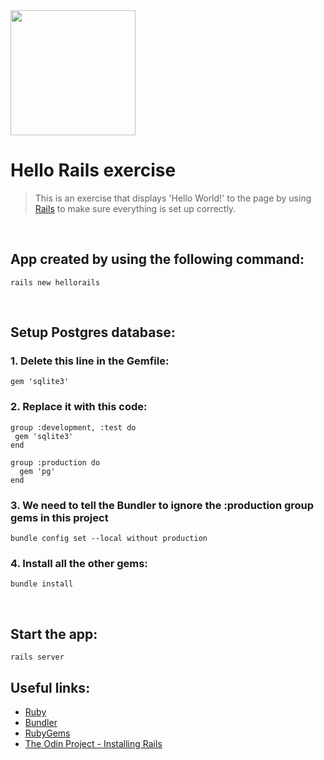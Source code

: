 <img width="200px" src="https://user-images.githubusercontent.com/79658534/196246353-10c6a110-5ac8-4333-a30d-a63ced776a49.png">

# Hello Rails exercise

> This is an exercise that displays 'Hello World!' to the page by using [Rails](https://guides.rubyonrails.org/) to make sure everything is set up correctly.

<br>

## App created by using the following command:

```
rails new hellorails
```

<br>

## Setup Postgres database:

### 1. Delete this line in the Gemfile:

```
gem 'sqlite3'
```

### 2. Replace it with this code:

```
group :development, :test do
 gem 'sqlite3'
end

group :production do
  gem 'pg'
end
```

### 3. We need to tell the Bundler to ignore the :production group gems in this project

```
bundle config set --local without production
```

### 4. Install all the other gems:

```
bundle install
```

<br>

## Start the app:

```
rails server
```

## Useful links:

- [Ruby](https://ruby-doc.org/)
- [Bundler](https://bundler.io/)
- [RubyGems](https://rubygems.org/)
- [The Odin Project - Installing Rails](https://www.theodinproject.com/lessons/ruby-on-rails-installing-rails)
